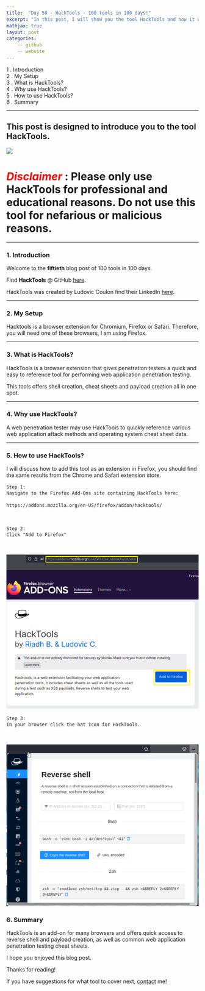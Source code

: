 ```yaml
---
title:  "Day 50 - HackTools - 100 tools in 100 days!"
excerpt: "In this post, I will show you the tool HackTools and how it works."
mathjax: true
layout: post
categories:
    -- github
    -- website
---
```


1 . Introduction
<br>
2 . My Setup
<br>
3 . What is HackTools?
<br>
4 . Why use HackTools?
<br>
5 . How to use HackTools?
<br>
6 . Summary

---

## This post is designed to introduce you to the tool HackTools.

![](https://camo.githubusercontent.com/c0c65566da2cdf2bf8a696822541923aa889b994578719131291a3f3c90615a9/68747470733a2f2f692e706f7374696d672e63632f47744c645a32725a2f6e6f756e2d50616e616d612d6861742d313435343630312e706e67)

# <span style="color:red">***Disclaimer***</span> : **Please only use HackTools for professional and educational reasons. Do not use this tool for nefarious or malicious reasons.**

---

### 1. **Introduction**

Welcome to the **fiftieth** blog post of 100 tools in 100 days.<br> 

Find **HackTools** @ GitHub [here](https://github.com/LasCC/Hack-Tools).

HackTools was created by Ludovic Coulon find their LinkedIn [here](https://www.linkedin.com/in/ludovic-coulon/).


---

### 2. **My Setup**

Hacktools is a browser extension for Chromium, Firefox or Safari. Therefore, you will need one of these browsers, I am using Firefox. 

---

### 3. **What is HackTools?**

HackTools is a browser extension that gives penetration testers a quick and easy to reference tool for performing web application penetration testing. 

This tools offers shell creation, cheat sheets and payload creation all in one spot. 

---

### 4. **Why use HackTools?**

A web penetration tester may use HackTools to quickly reference various web application attack methods and operating system cheat sheet data. 

---

### 5. **How to use HackTools?**

I will discuss how to add this tool as an extension in Firefox, you should find the same results from the Chrome and Safari extension store. 

    Step 1:
    Navigate to the Firefox Add-Ons site containing HackTools here:

    https://addons.mozilla.org/en-US/firefox/addon/hacktools/

<br>

    Step 2:
    Click "Add to Firefox"

<br>

![](https://raw.githubusercontent.com/matthewomccorkle/matthewomccorkle.github.io/master/_posts/assets/100%20tools/hacktools/hacktools2.png)

    Step 3:
    In your browser click the hat icon for HackTools.

<br>

![](https://raw.githubusercontent.com/matthewomccorkle/matthewomccorkle.github.io/master/_posts/assets/100%20tools/hacktools/hacktools1.png)

### 6. **Summary**

HackTools is an add-on for many browsers and offers quick access to reverse shell and payload creation, as well as common web application penetration testing cheat sheets. 

I hope you enjoyed this blog post.

Thanks for reading!<br>

If you have suggestions for what tool to cover next, [contact](mailto:matthew.o.mccorkle@gmail.com) me!
